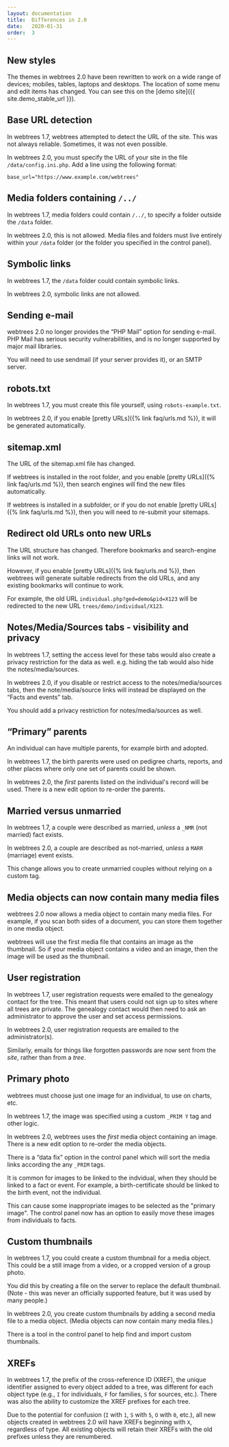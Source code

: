 ```yaml
---
layout: documentation
title:  Differences in 2.0
date:   2020-01-31
order:  3
---
```


## New styles

The themes in webtrees 2.0 have been rewritten to work on a wide range
of devices; mobiles, tables, laptops and desktops.
The location of some menu and edit items has changed.
You can see this on the [demo site]({{ site.demo_stable_url }}).

## Base URL detection

In webtrees 1.7, webtrees attempted to detect the URL of the site.
This was not always reliable.
Sometimes, it was not even possible.

In webtrees 2.0, you must specify the URL of your site in the file `/data/config.ini.php`.
Add a line using the following format:

`base_url="https://www.example.com/webtrees"`

## Media folders containing `/../`

In webtrees 1.7, media folders could contain `/../`, to specify a folder outside the `/data` folder.

In webtrees 2.0, this is not allowed. Media files and folders must live entirely within your `/data` folder (or the folder you specified in the control panel).

## Symbolic links

In webtrees 1.7, the `/data` folder could contain symbolic links.

In webtrees 2.0, symbolic links are not allowed.

## Sending e-mail

webtrees 2.0 no longer provides the “PHP Mail” option for sending e-mail.
PHP Mail has serious security vulnerabilities, and is no longer supported by
major mail libraries.

You will need to use sendmail (if your server provides it), or an SMTP server.

## robots.txt

In webtrees 1.7, you must create this file yourself, using `robots-example.txt`.

In webtrees 2.0, if you enable [pretty URLs]({% link faq/urls.md %}), it will be generated automatically.

## sitemap.xml

The URL of the sitemap.xml file has changed.

If webtrees is installed in the root folder, and you enable [pretty URLs]({% link faq/urls.md %}),
then search engines will find the new files automatically.

If webtrees is installed in a subfolder, or if you do not enable [pretty URLs]({% link faq/urls.md %}),
then you will need to re-submit your sitemaps.

## Redirect old URLs onto new URLs

The URL structure has changed.  Therefore bookmarks and search-engine links will not work.

However, if you enable [pretty URLs]({% link faq/urls.md %}), then webtrees will generate suitable redirects from the old URLs, and any existing bookmarks will continue to work.

For example, the old URL `individual.php?ged=demo&pid=X123` will be redirected to the new URL `trees/demo/individual/X123`.

## Notes/Media/Sources tabs - visibility and privacy

In webtrees 1.7, setting the access level for these tabs would also create a privacy restriction for the data as well.
e.g. hiding the tab would also hide the notes/media/sources.

In webtrees 2.0, if you disable or restrict access to the notes/media/sources tabs,
then the note/media/source links will instead be displayed on the “Facts and events” tab.

You should add a privacy restriction for notes/media/sources as well.

## “Primary” parents

An individual can have multiple parents, for example birth and adopted.

In webtrees 1.7, the birth parents were used on pedigree charts, reports, and other places where only one set of parents could be shown.

In webtrees 2.0, the *first* parents listed on the individual's record will be used. There is a new edit option to re-order the parents.

## Married versus unmarried

In webtrees 1.7, a couple were described as married, *unless* a `_NMR` (not married) fact exists.

In webtrees 2.0, a couple are described as not-married, *unless* a `MARR` (marriage) event exists.

This change allows you to create unmarried couples without relying on a custom tag.

## Media objects can now contain many media files

webtrees 2.0 now allows a media object to contain many media files. For example, if you scan both sides of a document, you can store them together in one media object.

webtrees will use the first media file that contains an image as the thumbnail.  So if your media object contains a video and an image, then the image will be used as the thumbnail.

## User registration

In webtrees 1.7, user registration requests were emailed to the genealogy contact for the tree.  This meant that users could not sign up to sites where all trees are private.  The genealogy contact would then need to ask an administrator to approve the user and set access permissions.

In webtrees 2.0, user registration requests are emailed to the administrator(s).

Similarly, emails for things like forgotten passwords are now sent from the *site*, rather than from a *tree*.

## Primary photo

webtrees must choose just one image for an individual, to use on charts, etc.

In webtrees 1.7, the image was specified using a custom `_PRIM Y` tag and other logic.

In webtrees 2.0, webtrees uses the *first* media object containing an image.  There is a new edit option to re-order the media objects.

There is a “data fix” option in the control panel which will sort the media
links according the any `_PRIM` tags.

It is common for images to be linked to the indvidual, when they should be linked  to a fact or event. For example, a birth-certificate should be linked to the birth event, not the individual.

This can cause some inappropriate images to be selected as the "primary image". The control panel now has an option to easily move these images from individuals to facts.

## Custom thumbnails

In webtrees 1.7, you could create a custom thumbnail for a media object. This could be a still image from a video, or a cropped version of a group photo.

You did this by creating a file on the server to replace the default thumbnail. (Note - this was never an officially supported feature, but it was used by many people.)

In webtrees 2.0, you create custom thumbnails by adding a second media file to a media object.  (Media objects can now contain many media files.)

There is a tool in the control panel to help find and import custom thumbnails.

## XREFs

In webtrees 1.7, the prefix of the cross-reference ID (XREF), the unique identifier assigned to every object added to a tree, was different for each object type (e.g., `I` for individuals, `F` for families, `S` for sources, etc.). There was also the ability to customize the XREF prefixes for each tree.

Due to the potential for confusion (`I` with `1`, `S` with `5`, `O` with `0`, etc.), all new objects created in webtrees 2.0 will have XREFs beginning with `X`, regardless of type. All existing objects will retain their XREFs with the old prefixes unless they are renumbered.

